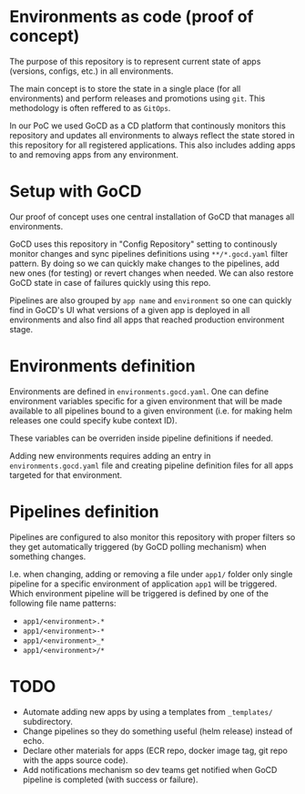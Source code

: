 # Environments as code (proof of concept)

The purpose of this repository is to represent current state of apps (versions, configs, etc.) in all environments.

The main concept is to store the state in a single place (for all environments) and perform releases and promotions using ```git```. This methodology is often reffered to as ```GitOps```.

In our PoC we used GoCD as a CD platform that continously monitors this repository and updates all environments to always reflect the state stored in this repository for all registered applications. This also includes adding apps to and removing apps from any environment.

# Setup with GoCD

Our proof of concept uses one central installation of GoCD that manages all environments.

GoCD uses this repository in "Config Repository" setting to continously monitor changes and sync pipelines definitions using ```**/*.gocd.yaml``` filter pattern. By doing so we can quickly make changes to the pipelines, add new ones (for testing) or revert changes when needed. We can also restore GoCD state in case of failures quickly using this repo.

Pipelines are also grouped by ```app name``` and ```environment``` so one can quickly find in GoCD's UI what versions of a given app is deployed in all environments and also find all apps that reached production environment stage.

# Environments definition

Environments are defined in ```environments.gocd.yaml```. One can define environment variables specific for a given environment that will be made available to all pipelines bound to a given environment (i.e. for making helm releases one could specify kube context ID).

These variables can be overriden inside pipeline definitions if needed.

Adding new environments requires adding an entry in ```environments.gocd.yaml``` file and creating pipeline definition files for all apps targeted for that environment.

# Pipelines definition

Pipelines are configured to also monitor this repository with proper filters so they get automatically triggered (by GoCD polling mechanism) when something changes.

I.e. when changing, adding or removing a file under ```app1/``` folder only single pipeline for a specific environment of application ```app1``` will be triggered. Which environment pipeline will be triggered is defined by one of the following file name patterns:
- ```app1/<environment>.*```
- ```app1/<environment>-*```
- ```app1/<environment>_*```
- ```app1/<environment>/*```

# TODO

- Automate adding new apps by using a templates from ```_templates/``` subdirectory.
- Change pipelines so they do something useful (helm release) instead of echo.
- Declare other materials for apps (ECR repo, docker image tag, git repo with the apps source code).
- Add notifications mechanism so dev teams get notified when GoCD pipeline is completed (with success or failure).
